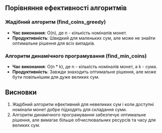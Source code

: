 ## Порівняння ефективності алгоритмів

### Жадібний алгоритм (find_coins_greedy)
- **Час виконання**: O(n), де n - кількість номіналів монет.
- **Продуктивність**: Швидкий для маленьких сум, але може не знайти оптимальне рішення для всіх випадків.

### Алгоритм динамічного програмування (find_min_coins)
- **Час виконання**: O(n * k), де n - кількість номіналів монет, а k - сума.
- **Продуктивність**: Завжди знаходить оптимальне рішення, але може бути повільнішим для дуже великих сум.

## Висновки
1. Жадібний алгоритм ефективний для невеликих сум і коли доступні номінали монет добре підходять для складання суми.
2. Алгоритм динамічного програмування забезпечує оптимальне рішення, але вимагає більше обчислювальних ресурсів та часу для великих сум.
